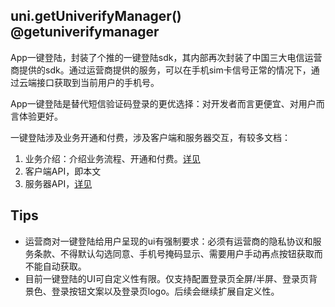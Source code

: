 ## uni.getUniverifyManager() @getuniverifymanager

<!-- UTSAPIJSON.getUniverifyManager.description -->

App一键登陆，封装了个推的一键登陆sdk，其内部再次封装了中国三大电信运营商提供的sdk。通过运营商提供的服务，可以在手机sim卡信号正常的情况下，通过云端接口获取到当前用户的手机号。

App一键登陆是替代短信验证码登录的更优选择：对开发者而言更便宜、对用户而言体验更好。

一键登陆涉及业务开通和付费，涉及客户端和服务器交互，有较多文档：
1. 业务介绍：介绍业务流程、开通和付费。[详见](https://uniapp.dcloud.net.cn/univerify.html)
2. 客户端API，即本文
3. 服务器API，[详见](https://doc.dcloud.net.cn/uniCloud/uni-login/dev.html)

<!-- UTSAPIJSON.getUniverifyManager.param -->

<!-- UTSAPIJSON.getUniverifyManager.returnValue -->

<!-- UTSAPIJSON.getUniverifyManager.compatibility -->

<!-- UTSAPIJSON.getUniverifyManager.tutorial -->

<!-- UTSAPIJSON.getUniverifyManager.example -->

## Tips
- 运营商对一键登陆给用户呈现的ui有强制要求：必须有运营商的隐私协议和服务条款、不得默认勾选同意、手机号掩码显示、需要用户手动再点按钮获取而不能自动获取。
- 目前一键登陆的UI可自定义性有限。仅支持配置登录页全屏/半屏、登录页背景色、登录按钮文案以及登录页logo。后续会继续扩展自定义性。

<!-- UTSAPIJSON.general_type.name -->

<!-- UTSAPIJSON.general_type.param -->
